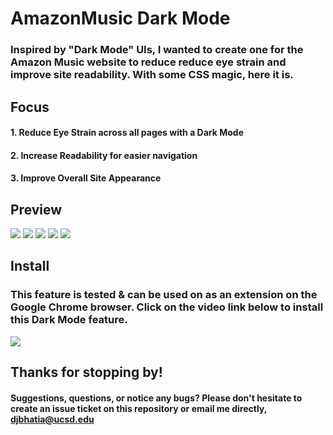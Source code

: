 # __AmazonMusic Dark Mode__

### Inspired by "Dark Mode" UIs, I wanted to create one for the Amazon Music website to reduce reduce eye strain and improve site readability. With some CSS magic, here it is.

## __Focus__
#### 1. Reduce Eye Strain across all pages with a Dark Mode
#### 2. Increase Readability for easier navigation
#### 3. Improve Overall Site Appearance

## __Preview__
<img src="https://github.com/dev-bhatia/storage/blob/master/AMDM/HomePage.gif?raw=true"/>
<img src="https://github.com/dev-bhatia/storage/blob/master/AMDM/Button.gif?raw=true"/>
<img src="https://github.com/dev-bhatia/storage/blob/master/AMDM/Search.gif?raw=true"/>
<img src="https://github.com/dev-bhatia/storage/blob/master/AMDM/Menu.gif?raw=true"/>
<img src="https://github.com/dev-bhatia/storage/blob/master/AMDM/SongList.gif?raw=true"/>

## __Install__
### This feature is tested & can be used on as an extension on the Google Chrome browser. Click on the video link below to install this Dark Mode feature.

[![](http://img.youtube.com/vi/ueyMrHK5320/0.jpg)](http://www.youtube.com/watch?v=ueyMrHK5320 "Install AmazonMusic Dark Mode in Chrome")

## __Thanks for stopping by!__
#### Suggestions, questions, or notice any bugs? Please don't hesitate to create an issue ticket on this repository or email me directly, djbhatia@ucsd.edu

